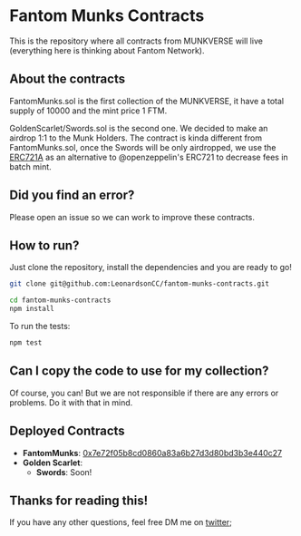 # Fantom Munks Contracts

This is the repository where all contracts from MUNKVERSE will live (everything here is thinking about Fantom Network).

## About the contracts

FantomMunks.sol is the first collection of the MUNKVERSE, it have a total supply of 10000
and the mint price 1 FTM. 

GoldenScarlet/Swords.sol is the second one. We decided to make an airdrop 1:1 to the Munk Holders.
The contract is kinda different from FantomMunks.sol, once the Swords will be only airdropped, we 
use the [ERC721A](https://github.com/chiru-labs/ERC721A) as an alternative to @openzeppelin's ERC721 to decrease fees in batch mint.


## Did you find an error?

Please open an issue so we can work to improve these contracts.

## How to run?

Just clone the repository, install the dependencies and you are ready to go!
```bash
git clone git@github.com:LeonardsonCC/fantom-munks-contracts.git

cd fantom-munks-contracts
npm install
```

To run the tests:
```bash
npm test
```

## Can I copy the code to use for my collection?

Of course, you can! But we are not responsible if there are any errors or problems. Do it with that in mind.

## Deployed Contracts

- **FantomMunks**: [0x7e72f05b8cd0860a83a6b27d3d80bd3b3e440c27](https://ftmscan.com/token/0x7e72f05b8cd0860a83a6b27d3d80bd3b3e440c27)
- **Golden Scarlet**:
  - **Swords**: Soon!


## Thanks for reading this!
If you have any other questions, feel free DM me on [twitter](https://twitter.com/leonardsoncc);